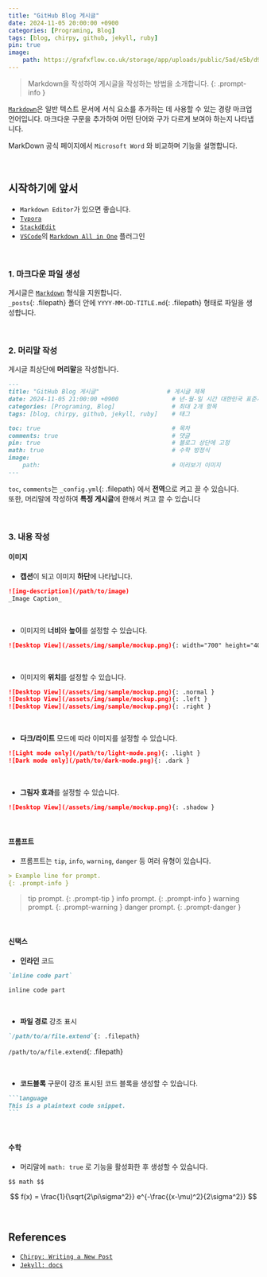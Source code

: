 ```yaml
---
title: "GitHub Blog 게시글"
date: 2024-11-05 20:00:00 +0900
categories: [Programing, Blog]
tags: [blog, chirpy, github, jekyll, ruby]
pin: true
image: 
    path: https://grafxflow.co.uk/storage/app/uploads/public/5ad/e5b/d9b/thumb_891_566_0_0_0_auto.png
---
```


> Markdown을 작성하여 게시글을 작성하는 방법을 소개합니다.
{: .prompt-info }   

[`Markdown`]은 일반 텍스트 문서에 서식 요소를 추가하는 데 사용할 수 있는 경량 마크업 언어입니다. 마크다운 구문을 추가하여 어떤 단어와 구가 다르게 보여야 하는지 나타냅니다.

MarkDown 공식 페이지에서 `Microsoft Word` 와 비교하며 기능을 설명합니다.


<br>


## **시작하기에 앞서**
- `Markdown Editor`가 있으면 좋습니다.
- [`Typora`] 
- [`StackdEdit`]
- [`VSCode`]의 [`Markdown All in One`] 플러그인


<br>


### 1. 마크다운 파일 생성
게시글은 [`Markdown`] 형식을 지원합니다.  
`_posts`{: .filepath} 폴더 안에 `YYYY-MM-DD-TITLE.md`{: .filepath} 형태로 파일을 생성합니다.


<br>

### 2. 머리말 작성
게시글 최상단에 **머리말**을 작성합니다.

```markdown
---
title: "GitHub Blog 게시글"                   # 게시글 제목
date: 2024-11-05 21:00:00 +0900               # 년-월-일 시간 대한민국 표준시
categories: [Programing, Blog]                # 최대 2개 항목
tags: [blog, chirpy, github, jekyll, ruby]    # 태그

toc: true                                     # 목차
comments: true                                # 댓글
pin: true                                     # 블로그 상단에 고정
math: true                                    # 수학 방정식
image: 
    path:                                     # 미리보기 이미지
---
```
`toc`, `comments`는 `_config.yml`{: .filepath} 에서 **전역**으로 켜고 끌 수 있습니다.  
또한, 머리말에 작성하여 **특정 게시글**에 한해서 켜고 끌 수 있습니다


<br>


### 3. 내용 작성
#### 이미지
* **캡션**이 되고 이미지 **하단**에 나타납니다.
```markdown
![img-description](/path/to/image)
_Image Caption_
```

<br>

* 이미지의 **너비**와 **높이**를 설정할 수 있습니다.
```markdown
![Desktop View](/assets/img/sample/mockup.png){: width="700" height="400" }
```

<br>

* 이미지의 **위치**를 설정할 수 있습니다.
```markdown
![Desktop View](/assets/img/sample/mockup.png){: .normal }
![Desktop View](/assets/img/sample/mockup.png){: .left }
![Desktop View](/assets/img/sample/mockup.png){: .right }
```

<br>

* **다크/라이트** 모드에 따라 이미지를 설정할 수 있습니다.
```markdown
![Light mode only](/path/to/light-mode.png){: .light }
![Dark mode only](/path/to/dark-mode.png){: .dark }
```

<br>

* **그림자 효과**를 설정할 수 있습니다.
```markdown
![Desktop View](/assets/img/sample/mockup.png){: .shadow }
```


<br>


#### 프롬프트
* 프롬프트는 `tip`, `info`, `warning`, `danger` 등 여러 유형이 있습니다.

```markdown
> Example line for prompt.
{: .prompt-info } 
```

> tip prompt.
{: .prompt-tip }
> info prompt.
{: .prompt-info }
> warning prompt.
{: .prompt-warning }
> danger prompt.
{: .prompt-danger }


<br>


#### 신택스
* **인라인** 코드
```markdown
`inline code part`
```
`inline code part`

<br>

* **파일 경로** 강조 표시
```markdown
`/path/to/a/file.extend`{: .filepath}
```
`/path/to/a/file.extend`{: .filepath}

<br>

* **코드블록** 구문이 강조 표시된 코드 블록을 생성할 수 있습니다.
````markdown
```language
This is a plaintext code snippet.
```
````


<br>


#### 수학
* 머리말에 `math: true` 로 기능을 활성화한 후 생성할 수 있습니다.
```markdown
$$ math $$
```
$$
f(x) = \frac{1}{\sqrt{2\pi\sigma^2}} e^{-\frac{(x-\mu)^2}{2\sigma^2}}
$$


<br>


## References
* [`Chirpy: Writing a New Post`]
* [`Jekyll: docs`]


[`Jekyll: docs`]: https://jekyllrb.com/docs/
[`Chirpy: Writing a New Post`]: https://chirpy.cotes.page/posts/write-a-new-post/
[`Markdown All in One`]: https://markdown-all-in-one.github.io/docs/guide/#features
[`VSCode`]: https://code.visualstudio.com/
[`StackdEdit`]: https://stackedit.io/
[`Typora`]: https://typora.io/
[`Markdown`]: https://www.markdownguide.org/